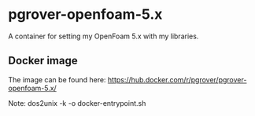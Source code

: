 # pgrover-openfoam-5.x
A container for setting my OpenFoam 5.x with my libraries. 

## Docker image
The image can be found here: https://hub.docker.com/r/pgrover/pgrover-openfoam-5.x/

Note: dos2unix -k -o docker-entrypoint.sh



